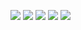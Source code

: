 ![](https://github-profile-summary-cards.vercel.app/api/cards/profile-details?username=run26kimo&theme=monokai)
![](https://github-profile-summary-cards.vercel.app/api/cards/repos-per-language?username=run26kimo&theme=monokai)
![](https://github-profile-summary-cards.vercel.app/api/cards/most-commit-language?username=run26kimo&theme=monokai)
![](https://github-profile-summary-cards.vercel.app/api/cards/stats?username=run26kimo&theme=monokai)
![](https://github-profile-summary-cards.vercel.app/api/cards/productive-time?username=run26kimo&theme=monokai)
